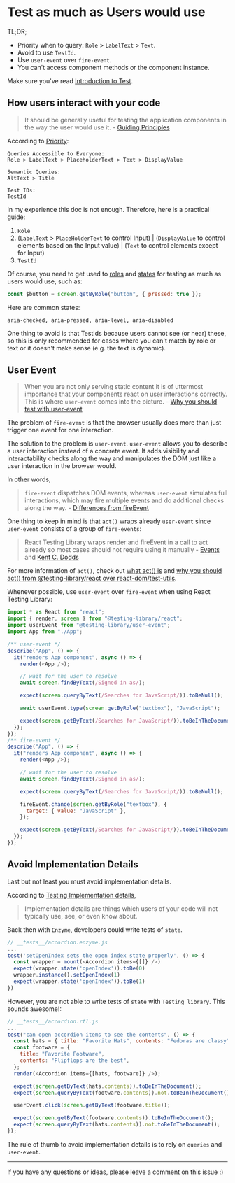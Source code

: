 # Test as much as Users would use

TL;DR;

- Priority when to query: `Role` > `LabelText` > `Text`.
- Avoid to use `TestId`.
- Use `user-event` over `fire-event`.
- You can't access component methods or the component instance.

Make sure you've read [Introduction to Test](./introduction-to-test.md).

## How users interact with your code

> It should be generally useful for testing the application components in the way the user would use it. - [Guiding Principles](https://testing-library.com/docs/guiding-principles/)

According to [Priority](https://testing-library.com/docs/queries/about#priority):

```
Queries Accessible to Everyone:
Role > LabelText > PlaceholderText > Text > DisplayValue

Semantic Queries:
AltText > Title

Test IDs:
TestId
```

In my experience this doc is not enough. Therefore, here is a practical guide:

1. `Role`
2. (`LabelText` > `PlaceHolderText` to control Input) |
   (`DisplayValue` to control elements based on the Input value) |
   (`Text` to control elements except for Input)
3. `TestId`

Of course, you need to get used to [roles](https://developer.mozilla.org/en-US/docs/Web/Accessibility/ARIA/ARIA_Techniques#roles) and [states](https://developer.mozilla.org/en-US/docs/Web/Accessibility/ARIA/ARIA_Techniques#states_and_properties) for testing as much as users would use, such as:

```js
const $button = screen.getByRole("button", { pressed: true });
```

Here are common states:

```
aria-checked, aria-pressed, aria-level, aria-disabled
```

One thing to avoid is that TestIds because users cannot see (or hear) these, so this is only recommended for cases where you can't match by role or text or it doesn't make sense (e.g. the text is dynamic).

## User Event

> When you are not only serving static content it is of uttermost importance that your components react on user interactions correctly. This is where `user-event` comes into the picture. - [Why you should test with user-event](https://ph-fritsche.github.io/blog/post/why-userevent)

The problem of `fire-event` is that the browser usually does more than just trigger one event for one interaction.

The solution to the problem is `user-event`. `user-event` allows you to describe a user interaction instead of a concrete event. It adds visibility and interactability checks along the way and manipulates the DOM just like a user interaction in the browser would.

In other words,

> `fire-event` dispatches DOM events, whereas `user-event` simulates full interactions, which may fire multiple events and do additional checks along the way. - [Differences from fireEvent](https://testing-library.com/docs/user-event/intro#differences-from-fireevent)

One thing to keep in mind is that `act()` wraps already `user-event` since `user-event` consists of a group of `fire-events`:

> React Testing Library wraps render and fireEvent in a call to act already so most cases should not require using it manually - [Events](https://testing-library.com/docs/react-testing-library/cheatsheet/#events) and [Kent C. Dodds](https://github.com/testing-library/user-event/issues/497#issuecomment-729897974)

For more information of `act()`, check out [what act() is](https://legacy.reactjs.org/docs/testing-recipes.html#act) and [why you should act() from @testing-library/react over react-dom/test-utils](https://legacy.reactjs.org/docs/testing-recipes.html#act).

Whenever possible, use `user-event` over `fire-event` when using React Testing Library:

```js
import * as React from "react";
import { render, screen } from "@testing-library/react";
import userEvent from "@testing-library/user-event";
import App from "./App";

/** user-event */
describe("App", () => {
  it("renders App component", async () => {
    render(<App />);

    // wait for the user to resolve
    await screen.findByText(/Signed in as/);

    expect(screen.queryByText(/Searches for JavaScript/)).toBeNull();

    await userEvent.type(screen.getByRole("textbox"), "JavaScript");

    expect(screen.getByText(/Searches for JavaScript/)).toBeInTheDocument();
  });
});
/** fire-event */
describe("App", () => {
  it("renders App component", async () => {
    render(<App />);

    // wait for the user to resolve
    await screen.findByText(/Signed in as/);

    expect(screen.queryByText(/Searches for JavaScript/)).toBeNull();

    fireEvent.change(screen.getByRole("textbox"), {
      target: { value: "JavaScript" },
    });

    expect(screen.getByText(/Searches for JavaScript/)).toBeInTheDocument();
  });
});
```

## Avoid Implementation Details

Last but not least you must avoid implementation details.

According to [Testing Implementation details](https://kentcdodds.com/blog/testing-implementation-details),

> Implementation details are things which users of your code will not typically use, see, or even know about.

Back then with `Enzyme`, developers could write tests of `state`.

```js
// __tests__/accordion.enzyme.js
...
test('setOpenIndex sets the open index state properly', () => {
  const wrapper = mount(<Accordion items={[]} />)
  expect(wrapper.state('openIndex')).toBe(0)
  wrapper.instance().setOpenIndex(1)
  expect(wrapper.state('openIndex')).toBe(1)
})
```

However, you are not able to write tests of `state` with `Testing library`. This sounds awesome!:

```js
// __tests__/accordion.rtl.js
...
test("can open accordion items to see the contents", () => {
  const hats = { title: "Favorite Hats", contents: "Fedoras are classy" };
  const footware = {
    title: "Favorite Footware",
    contents: "Flipflops are the best",
  };
  render(<Accordion items={[hats, footware]} />);

  expect(screen.getByText(hats.contents)).toBeInTheDocument();
  expect(screen.queryByText(footware.contents)).not.toBeInTheDocument();

  userEvent.click(screen.getByText(footware.title));

  expect(screen.getByText(footware.contents)).toBeInTheDocument();
  expect(screen.queryByText(hats.contents)).not.toBeInTheDocument();
});
```

The rule of thumb to avoid implementation details is to rely on `queries` and `user-event`.

---

If you have any questions or ideas, please leave a comment on this issue :)
